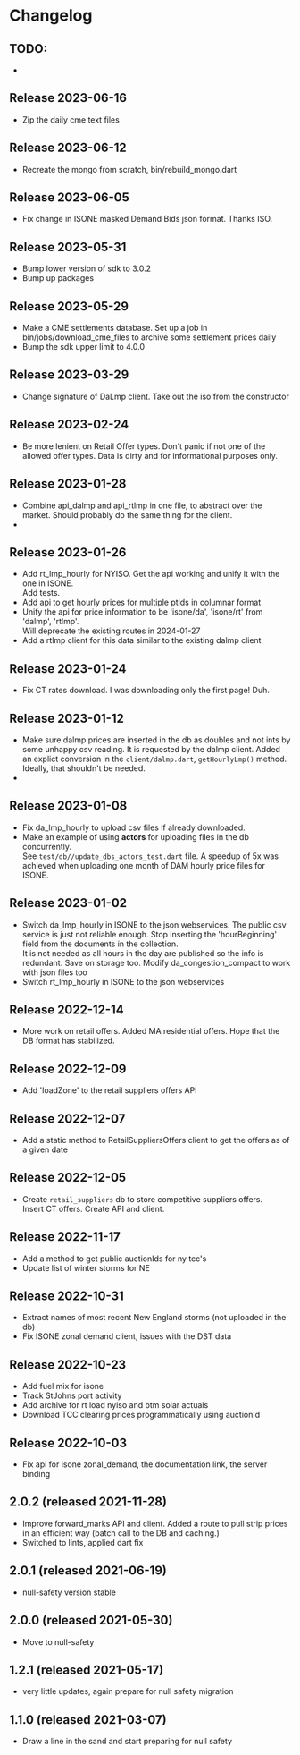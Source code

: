 # Changelog

## TODO:
- 

## Release 2023-06-16
- Zip the daily cme text files

## Release 2023-06-12
- Recreate the mongo from scratch, bin/rebuild_mongo.dart
  
## Release 2023-06-05
- Fix change in ISONE masked Demand Bids json format.  Thanks ISO.

## Release 2023-05-31
- Bump lower version of sdk to 3.0.2
- Bump up packages

## Release 2023-05-29
- Make a CME settlements database.  Set up a job in bin/jobs/download_cme_files to archive 
  some settlement prices daily
- Bump the sdk upper limit to 4.0.0

## Release 2023-03-29
- Change signature of DaLmp client.  Take out the iso from the constructor

## Release 2023-02-24
- Be more lenient on Retail Offer types.  Don't panic if not one of the allowed offer types. 
Data is dirty and for informational purposes only.

## Release 2023-01-28
- Combine api_dalmp and api_rtlmp in one file, to abstract over the market.  Should 
  probably do the same thing for the client.
- 

## Release 2023-01-26
- Add rt_lmp_hourly for NYISO.  Get the api working and unify it with the one in ISONE.  
  Add tests. 
- Add api to get hourly prices for multiple ptids in columnar format
- Unify the api for price information to be 'isone/da', 'isone/rt' from 'dalmp', 'rtlmp'.  
  Will deprecate the existing routes in 2024-01-27
- Add a rtlmp client for this data similar to the existing dalmp client

## Release 2023-01-24
- Fix CT rates download.  I was downloading only the first page!  Duh.

## Release 2023-01-12
- Make sure dalmp prices are inserted in the db as doubles and not ints by some unhappy csv 
  reading.  It is requested by the dalmp client.  Added an explict conversion in the 
  `client/dalmp.dart`, `getHourlyLmp()` method.  Ideally, that shouldn't be needed.    
- 

## Release 2023-01-08
- Fix da_lmp_hourly to upload csv files if already downloaded.
- Make an example of using **actors** for uploading files in the db concurrently.  
  See `test/db//update_dbs_actors_test.dart` file.  A speedup of 5x was achieved when uploading 
  one month of DAM hourly price files for ISONE. 

## Release 2023-01-02
- Switch da_lmp_hourly in ISONE to the json webservices.  The public csv service is just not 
reliable enough.  Stop inserting the 'hourBeginning' field from the documents in the collection.  
It is not needed as all hours in the day are published so the info is redundant.  Save on storage 
too.  Modify da_congestion_compact to work with json files too
- Switch rt_lmp_hourly in ISONE to the json webservices


## Release 2022-12-14
- More work on retail offers.  Added MA residential offers.  Hope that the DB format has stabilized.

## Release 2022-12-09
- Add 'loadZone' to the retail suppliers offers API

## Release 2022-12-07
- Add a static method to RetailSuppliersOffers client to get the offers as of a given date

## Release 2022-12-05
- Create `retail_suppliers` db to store competitive suppliers offers.  
  Insert CT offers.  Create API and client.  

## Release 2022-11-17
- Add a method to get public auctionIds for ny tcc's 
- Update list of winter storms for NE

## Release 2022-10-31
- Extract names of most recent New England storms (not uploaded in the db)
- Fix ISONE zonal demand client, issues with the DST data

## Release 2022-10-23
- Add fuel mix for isone
- Track StJohns port activity
- Add archive for rt load nyiso and btm solar actuals
- Download TCC clearing prices programmatically using auctionId 

## Release 2022-10-03
- Fix api for isone zonal_demand, the documentation link, the server 
  binding

## 2.0.2 (released 2021-11-28)
- Improve forward_marks API and client.  Added a route to pull strip prices 
  in an efficient way (batch call to the DB and caching.)
- Switched to lints, applied dart fix

## 2.0.1 (released 2021-06-19)
- null-safety version stable

## 2.0.0 (released 2021-05-30)
- Move to null-safety

## 1.2.1 (released 2021-05-17)
- very little updates, again prepare for null safety migration

## 1.1.0 (released 2021-03-07)
- Draw a line in the sand and start preparing for null safety